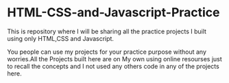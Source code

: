 # HTML-CSS-and-Javascript-Practice
This is repository where I will be sharing all the practice projects I built using only HTML,CSS and Javascript.

You people can use my projects for your practice purpose without any worries.All the Projects built here are on My own using online resourses just to recall the concepts and I not used any others code in any of the projects here.
